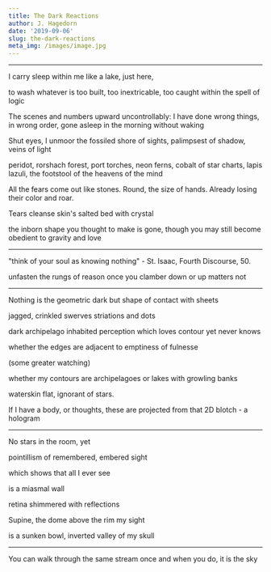 ```yaml
---
title: The Dark Reactions
author: J. Hagedorn
date: '2019-09-06'
slug: the-dark-reactions
meta_img: /images/image.jpg
---
```





---

I carry sleep 
within me 
like a lake,
just here,

to wash whatever is
too built, too inextricable, too
caught within the spell of logic

The scenes and numbers upward uncontrollably:
I have done wrong things, in wrong order, gone
asleep in the morning without waking

Shut eyes, I unmoor
the fossiled shore of sights,
palimpsest of shadow, veins of light

peridot,
rorshach forest,
port torches,
neon ferns,
cobalt of star charts,
lapis lazuli, the footstool 
of the heavens 
of the mind

All the fears come out like stones.
Round, the size of hands.
Already losing their color and roar.

Tears cleanse
skin's salted bed
with crystal

the inborn shape you thought to make
is gone, though you may still become
obedient to gravity and love

---

"think of your soul as knowing nothing" - St. Isaac, Fourth Discourse, 50.

unfasten the rungs
of reason once
you clamber
down or up
matters not

---

Nothing is the geometric dark
but shape
of contact 
with sheets

jagged, crinkled swerves
striations and dots

dark archipelago
inhabited perception
which loves contour
yet never knows

whether the edges
are adjacent to emptiness of fulnesse

(some greater watching)

whether my contours
are archipelagoes 
or lakes with growling banks

waterskin flat, ignorant of stars.

If I have a body, or thoughts, these are
projected from that 2D blotch - a hologram

---

No stars in the room, yet

pointillism of remembered, embered sight

which shows that all I ever see

is a miasmal wall

retina shimmered with reflections

Supine, the dome above
the rim my sight

is a sunken bowl,
inverted valley of my skull

---

You can walk through the same stream once
and when you do, it is the sky


